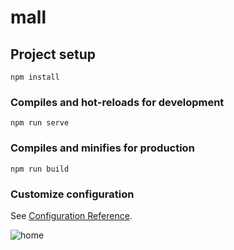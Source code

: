 # mall

## Project setup
```
npm install
```

### Compiles and hot-reloads for development
```
npm run serve
```

### Compiles and minifies for production
```
npm run build
```

### Customize configuration
See [Configuration Reference](https://cli.vuejs.org/config/).


![home](https://user-images.githubusercontent.com/17282233/112099816-919a1f80-8b7a-11eb-98a6-b0cf2e5750d2.gif)
